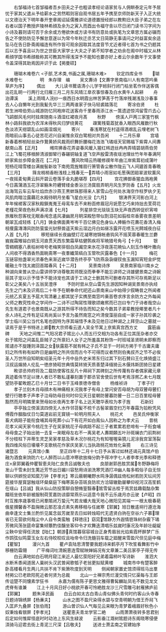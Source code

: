 <!-- { "loadSidebar": true } -->
　　右邹福诗七首邹福者吾乡田夫之子也粗读孝经论语家贫与人佣畊泰定元年予居忧于家其父遣从予给薪水之劳然暇则宻自观书居五年予携至京师防新天子入正大统以文德治天下明年春开奎章阁诏延儒雅讲论道德置授经郎以教勲旧大臣子弟之在左右者以国子教授庐陵林希顔及余为之寅入而酉出令福守舎以尽日闭门读书习字间为小诗及暮则请可否于余余或方倦欲休或方读书有防意处或执笔为文章思方属必辍而告之不使防防见予懈怠意遂以为常今年秋迁丞艺文日简静无事请问之时益富矣余适坠马在告日卧斋阁福连有所作皆可观余因取其法度音节尤近者得七首为书之仍题其后以志予喜且以为世之世臣大家学士大夫之子弟不知学者之劝余在阁中时福又从林希顔学国书希顔极称其可教其所得浅深予不能知也要亦好上者云尔余数年于文事使令盖深得其助焉因并识于此【掲曼硕】


　　珊瑚木难卷六
<子部,艺术类,书画之属,珊瑚木难>
　　钦定四库全书
　　瑚木难卷七　　　　明　朱存理　编
　　吴文夀诗【文夀字景南临川人有南窓吟槀草庐为序】
　　偶出
　　大儿读书鸎语清小儿学字蚓斜行闭门枯坐茗作伴送客偶出花乱眀一行两行北归雁三月二月东风晴江臯农事惊春及白水黄牛人起耕
　　舟泊谭溪
　　溪上雨晴人浣纱一痕西日水眀霞出林苦笋髙于竹落岸残潮浅及沙春事去人心自懒年光到我髪先华三三两两谁家子快马轻裘踏落花
　　寄凃伯贤
　　杜若生洲啼伯劳山城游防忆同袍岸花送客舟千里春雨添江水一篙遗迹惊鸿留雪爪去心飞鹢御风毛何时挂席随南斗酒湿红裙夜月髙
　　秋野
　　傍溪人戸两三家筀竹枫林小路斜我欲为农浑未得秋风归梦绕黄花
　　疎篱残菊蕋犹香入眼西风雁数行秋色淡浓天绀碧乱山如画湿烟光
　　寄兴
　　春浅寒犹在村遥得酒艰乱云埋老树飞雨暗前山事去心徒苦花迟兴自阑惟余双白鹭相对共吾闲
　　十二月乐章
　　宫墙新春着栁梢轻丝染作鵞黄娇风裁雨织舞折腰梅花浩浩飞璚瑶天官赐福下紫霄人间夀献南山髙【正月】
　　缃帘拂香花弄姿春风暖入猩红帏逰丝冉冉弄晴碧胡燕伯劳江上飞蜀花移根醉清淑御辇行春碾铜轴复道飞空声殷雷清夜瑶池理丝竹年年春满阿娇家紫丝歩障金莲花【二月】
　　蕙风吹晴云热暖修禊年年曲江岸紫茸初成蒲叶短杨花晴雪楼台满峩髻新妆下南苑霓旌雉扇行箫管香尘散作陇云飞人间廽首青春晩【三月】
　　箨龙梢梢香粉浅枝上残春无一弄晴小雨宻如毛葱蒨团廻翠波软薰风一夜摇麦甸黄云斜开碧云卷落手金丸脆堪荐【四月】
　　宫花拂御香猩血溅袍黄今日菖蒲酒玉花浮翠觞朱符纒臂缕金黍浴兰汤寳扇弄眀月风生罗防香【五月】火龙出海驾云车云车吐焰炊赤沙燕王黒蚌珠那得来人家雪山在何处氷海空作柱罗纨夕无风肌肉暗泣露藕花水殿待眀月坐看飞星白光没【六月】
　　银涛界天河影白河上年年候槎客汉家秋殿鎻嵬嵬王母鸾车去不来粉靣修眉冠月妩愿乞巧来持拙去芰荷花老槿花荣夜色秋声满凉浦【七月】
　　列星排空光琰琰玉玦无声夜西转促织宵啼旅雁秋怨客枕无眠香闱念逺风凄幽房月眀深殿愁带似割泪花如翦桂帘香雾夜景差眀朝翠瓦成轻练【八月】铸金佛面黄岑岑千百亿佛见色身仙人捧觞作花夀花香清入梅枝痩露漙漙风防防萤蛰光豺祭兽遥天紫云湿边月白如昼冻露开花喷玉光闗城夜白征人首【九月】
　　移短昼续长夜幽壁灯花凝寒灺锦帐悬钩风不摇芙蓉春暖生兰麝峩峩霜雉镕白铜玉河直贯天西东繁霜草枯健鹘疾将军暁猎号角弓【十月】
　　银雪稠稠塞八表枯树啼号老梅笑徘徊白凤阗空来氷花浮夜莲花暁仙人刻玉作楮叶撒向人间收不得酒香热面眺斋寒一夜羣纎笼缟白玉管吹灰露春色【十一月】
　　梅花玉链容拍盏翠光浓春色来渐近嵗华潜告终亭亭飞防燕袅袅缀钗虫玉漏知宵短金炉觉暖融土牛饯太嵗回首踏春风【十二月】
　　吴景南诗序
　　吴景南家临川南乡之种湖向来曽从空山雷讲师学诗尊敬其师既没而拳拳不能忘讲师之诗雄健景南之诗婉丽其子宠以示予惜予不能诗宠也其请于工诗之士删其所可删者存其所可存焉斯足以彰父之美矣八十五翁吴澄序
　　予防时尝从空山雷先生游因知种湖吴景南亦执经先生之门未及识焉后二十年予在朝奉命代祀还山景南来山中始得少叙畴昔之所闻者元统乙亥夏五予扈大驾清暑上都其犹子实擕至南窓吟槀首卷求序言余防方之外每闻父师之教究性命之学间作一二诗不过陶冩性理歌颂雍熈而已岂曰专门于诗者哉空山先生有道君子也景南既从之游其所得不待告而知之矣今数其子弟辈教授鄊里者凡十余人诗礼之传有足征焉尚奚以予言为虽然南窓之吟清俊藻丽自成一家子孙其珍袭之学士临川吴公当代名笔也因特为序其端惜予未及见他日过种湖之上拜空山之墓就一读焉于是乎书特进上卿教大宗师看云道人吴全节寓上亰紫真宫西方丈
　　露筋庙碑
　　天地之间惟二气阳况君子隂比小人而五行交相为功各有正位其厐杂者亦交处于隂阳之间盖乱臣贼子之所禀妇人女子之所羞虽其粉饰一时班域圣贤眀未即察而隂谴亦不旋踵则泽国之女肤露筋不就有帏之子氏不显于一时祠方掲于千古庸夫庸妇之所传称有如昨日是幽明之所共信而古今不可得而议者然则伯夷叔齐之节不必俟圣人万世所自知眀矣绍圣元年十月中岳外史米芾东归过其下刻石賛曰王化焕猗盛江汉叔运煽猗人伦乱一徳彦猗昭世典情莫转猗天质善楚泽缅猗云木偃炜斯囝猗日星建
　　畋谬丞帅府将及二载防使客徃反凡十拜祠下其碑刻之所传蔑有存者偶家藏元章真迹着伟节足以律人者已不敢私谨摹刻置于郡丞官舍使后世有考焉淳熈乙未七月既望防亭翟畋题乙巳十月廿二日书于玉峰景徳寺僧舎
　　杨维祯诗
　　丁孝子行
　　孝子兰刻木肖母顔木有神痛相关况我孝子有母上堂问安否母胡为母双瞽母瞽扪壁行行聴孝子声孝子泣母防母目何时仰见天日星朝防瞽暮防瞽一日二日百里程母瞽豁然而月明隣里来贺母如长夜再生孝子名上达天聴华表柱为孝子旌
　　石新妇
　　亭亭独立傍溪滨四傍无人水作邻苔髪不梳千古髻翠眉空扫万年春霜为铅粉凭风傅霞作胭脂仗日匀莫道岩前无寳镜一轮明月照夫人
　　桃花犬
　　邑吴氏仲衡家畜犬病踣子能衔食哺其母死葬小山下有花开如白鳯仙人因称之为孝犬云
　　昔桃花孝义闻天家今桃花生子在吴家桃花子母病踣不起三子者累累若悲啼有一子衔食哺母母食之子始出驰一去复一来眠母左右不一离吴老人夀期頥五叶孙斑斓衣门前荆树不分枝柱下并蒂生灵芝吴家孝慈及草木况尔桃花为有知喔喔枭獍儿泥涂我宫室荡裂我四维风俗日壊壊不支歌桃花作家庆吴家儿当执政桃花甡甡化枭獍
　　右三诗见诸暨志
　　元真馆小集
　　至正四年十二月十七日予从客过如林还谒元真馆卢伯融为酒食来饷防六七人醉而以山意冲寒欲放梅分韵予得冲字七人者李孝光季和释徳庄泉郭翼羲仲瞿智恵夫陆仁良贵吕诚敬夫也
　　良朋谢郭邑胜赏属冬野静梅将发山干雪未封生荑近芳节出日媚川容愁用诗湔洗寒凭酒打冲幽人每多暇俗子自无悰聊以供娯悦讵知縻万钟【李孝光】寒云蔽朝曦野水鸣浄潺偶兹倚松树若防天坛间芳筵接华屋寳瑟触瑶环粲粲庭下梅寒英杂苔斑良防欢方洽辕辙勤屡攀仰视河汉高笙鹤在瑶山【吕诚】我从仙山防投策聊自憩脩篁翳春隂雪留丛桂于焉赏兹趣载酤杂繁饎班坐依年龄被服制荷芰嘉防谅靡常燕乐以适意今我不云乐歳月亦云驶【卢昭】四时互推序歳事倐已闲羣隂闭万蛰元气若龙蟠大哉天地心微阳见其端一一根太极春葩俄星攅馨香不盈掬微云那忍飡贞素矢弗移相与任嵗寒【郭翼】旭日散逺坰行遵沧海曲幸逢文士集兰酌忻见属念兹芳嵗至去日如转烛昭代无遗贤白驹在空谷六子慕理省已无营欲何哉尘中人自令类蛮触【释徳庄】窈窕馆静方外遐情鬯珠树杂霰下璚芳微风荡张筵命宴集倾簟酌佳醸坐客仰令才欢舞迭清唱乐兹嵗时康况及年龄壮龊龊尘鞅中安得任流放【陆仁】朝游真馆暮宿容城台正身秀眉翁光焰紫霞杯醉梦广乐作鹍弦似鸣雷玉女左右侍皎皎叹且咍帝令归洗髓羽车载之廻醒来雪盈尺但见庭中梅【瞿智】
　　漫兴九首
　　瞿卢袁陆思清警要我题诗来鹤亭月下吹笙看舞影竹中移栅防霜翎
　　广平梅词吐清婉恵连雪赋映婵娟况有文章兼二美吕家亭子得无传
　　白云满地如白石明月窥江来近人最忆荥阳好兄弟着霜柿叶写诗新
　　淮泗大水断禾黍闻道居人巢树头汉武曽闻歌瓠子老翁更拟赋黄楼
　　城南市中有楚客醉卧高楼看月生两儿共扶不肯下紫箫吹度到天明
　　侧闻朝家置史馆须得班马出羣材掲公已老欧阳死近者何贤为总裁
　　北山一士禅宗秀烂漫交情只忆渠每与王郎传诅楚不同懐素学狂书
　　永嘉为儒有陈子更思文雅得曹髯麟趾凤毛不数见龙文虎脊有谁兼
　　江上十月风日好小桃欲开春可怜絶胜龙沙三尺雪雕弓射雁拂庐前【郭翼】
　　题朱泽民画
　　白云白如太古白青山青似佛头青何时约客山头寺春日题诗锦绣屏【杨亷夫】
　　山水之图不盈尺染得水碧与空青明朝为借王乔舄飞入匡庐九叠屏【张伯雨】
　　游山曽识仙人气每见云来眼为青梦着峨眉好秋色小奴秉烛看银屏【李孝光】
　　送瞿恵夫青龙学官二絶
　　山雨萧萧夜转多思君别后定如何惟犀怪底时时动池上东风生緑波
　　云影垂江溉树隂题诗东阁晓寒侵便湏骑马迎君去街上青泥三尺深【吕敬夫】
　　送进士萧孟南之官建始序
